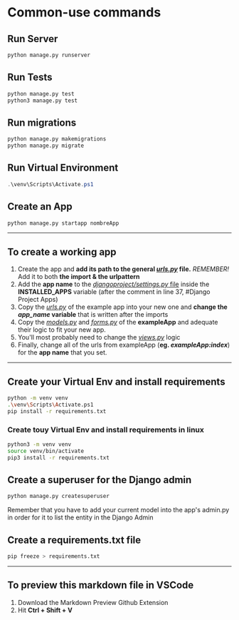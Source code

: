 # Common-use commands

## Run Server

```bash
python manage.py runserver
```

## Run Tests

```bash
python manage.py test
python3 manage.py test
```

## Run migrations

```bash
python manage.py makemigrations
python manage.py migrate
```

## Run Virtual Environment

```powershell
.\venv\Scripts\Activate.ps1
```

## Create an App

```bash
python manage.py startapp nombreApp
```

----

## To create a working app

1. Create the app and **add its path to the general [*urls.py*](./djangoproject/urls.py) file.** *REMEMBER!* Add it to both **the import & the urlpattern**
2. Add the **app name** to the [*djangoproject/settings.py* file](./djangoproject/settings.py) inside the **INSTALLED_APPS** variable (after the comment in line 37, #Django Project Apps)
3. Copy the [*urls.py*](./exampleApp/urls.py) of the example app into your new one and **change the *app_name* variable** that is written after the imports
4. Copy the [*models.py*](./exampleApp/models.py) and [*forms.py*](./exampleApp/forms.py) of the **exampleApp** and adequate their logic to fit your new app.
5. You'll most probably need to change the [*views.py*](./exampleApp/views.py) logic
6. Finally, change all of the urls from exampleApp (**eg. *exampleApp:index***) for the **app name** that you set.

----

## Create your Virtual Env and install requirements

```bash
python -m venv venv
.\venv\Scripts\Activate.ps1
pip install -r requirements.txt
```

### Create touy Virtual Env and install requirements in linux
```bash
python3 -m venv venv
source venv/bin/activate
pip3 install -r requirements.txt
```

## Create a superuser for the Django admin

```bash
python manage.py createsuperuser
```

Remember that you have to add your current model into the app's admin.py in order for it to list the entity in the Django Admin


## Create a requirements.txt file

```bash
pip freeze > requirements.txt
```

----

## To preview this markdown file in VSCode

1. Download the Markdown Preview Github Extension
2. Hit **Ctrl + Shift + V**
